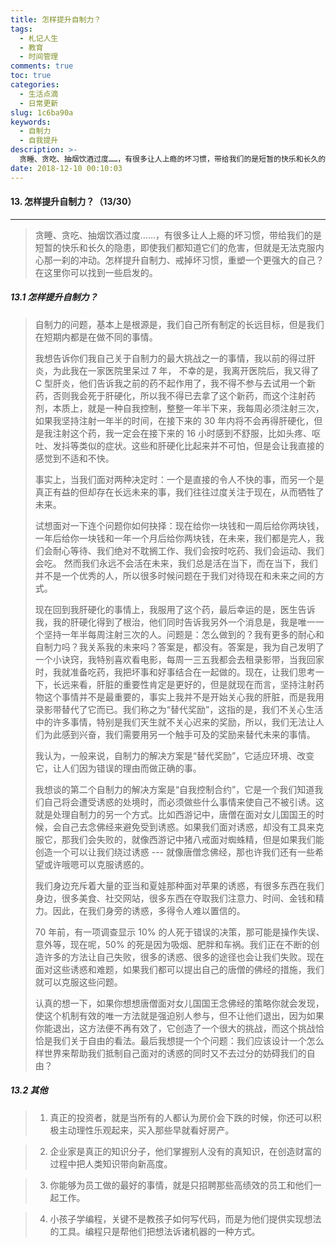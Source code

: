 ```yaml
---
title: 怎样提升自制力？
tags:
  - 札记人生
  - 教育
  - 时间管理
comments: true
toc: true
categories:
  - 生活点滴
  - 日常更新
slug: 1c6ba90a
keywords:
  - 自制力
  - 自我提升
description: >-
  贪睡、贪吃、抽烟饮酒过度……，有很多让人上瘾的坏习惯，带给我们的是短暂的快乐和长久的隐患，即使我们都知道它们的危害，但就是无法克服内心那一刹的冲动。怎样提升自制力、戒掉坏习惯，重塑一个更强大的自己？在这里你可以找到一些启发的。
date: 2018-12-10 00:10:03
---
```

<script type="text/javascript" src="/assets/js/dist/bai.js"></script>

#### 13. 怎样提升自制力？（13/30）
---
> 贪睡、贪吃、抽烟饮酒过度……，有很多让人上瘾的坏习惯，带给我们的是短暂的快乐和长久的隐患，即使我们都知道它们的危害，但就是无法克服内心那一刹的冲动。怎样提升自制力、戒掉坏习惯，重塑一个更强大的自己？在这里你可以找到一些启发的。

##### 13.1 怎样提升自制力？
> 自制力的问题，基本上是根源是，我们自己所有制定的长远目标，但是我们在短期内都是在做不同的事情。
>
> 我想告诉你们我自己关于自制力的最大挑战之一的事情，我以前的得过肝炎，为此我在一家医院里呆过 7 年， 不幸的是，我离开医院后，我又得了 C 型肝炎，他们告诉我之前的药不起作用了，我不得不参与去试用一个新药，否则我会死于肝硬化，所以我不得已去拿了这个新药，而这个注射药剂，本质上，就是一种自我控制，整整一年半下来，我每周必须注射三次，如果我坚持注射一年半的时间，在接下来的 30 年内将不会再得肝硬化，但是我注射这个药，我一定会在接下来的 16 小时感到不舒服，比如头疼、呕吐、发抖等类似的症状。这些和肝硬化比起来并不可怕，但是会让我直接的感觉到不适和不快。
>
> 事实上，当我们面对两种决定时：一个是直接的令人不快的事，而另一个是真正有益的但却存在长远未来的事，我们往往过度关注于现在，从而牺牲了未来。
>
> 试想面对一下连个问题你如何抉择：现在给你一块钱和一周后给你两块钱，一年后给你一块钱和一年一个月后给你两块钱，在未来，我们都是完人，我们会耐心等待、我们绝对不耽搁工作、我们会按时吃药、我们会运动、我们会吃。 然而我们永远不会活在未来，我们总是活在当下，而在当下，我们并不是一个优秀的人，所以很多时候问题在于我们对待现在和未来之间的方式。
>
> 现在回到我肝硬化的事情上，我服用了这个药，最后幸运的是，医生告诉我，我的肝硬化得到了根治，他们同时告诉我另外一个消息是，我是唯一一个坚持一年半每周注射三次的人。问题是：怎么做到的？我有更多的耐心和自制力吗？我关系我的未来吗？答案是，都没有。答案是，我为自己发明了一个小诀窍，我特别喜欢看电影，每周一三五我都会去租录影带，当我回家时，我就准备吃药，我把坏事和好事结合在一起做的。现在，让我们思考一下，长远来看，肝脏的重要性肯定是更好的，但是就现在而言，坚持注射药物这个事情并不是最重要的，事实上我并不是开始关心我的肝脏，而是我用录影带替代了它而已。我们称之为“替代奖励”，这指的是，我们不关心生活中的许多事情，特别是我们天生就不关心迟来的奖励，所以，我们无法让人们为此感到兴奋，我们需要用另一个触手可及的奖励来替代未来的事情。
>
> 我认为，一般来说，自制力的解决方案是“替代奖励”，它适应环境、改变它，让人们因为错误的理由而做正确的事。
>
> 我想谈的第二个自制力的解决方案是“自我控制合约”，它是一个我们知道我们自己将会遭受诱惑的处境时，而必须做些什么事情来使自己不被引诱。这就是处理自制力的另一个方式。比如西游记中，唐僧在面对女儿国国王的时候，会自己去念佛经来避免受到诱惑。如果我们面对诱惑，却没有工具来克服它，那我们会失败的，就像西游记中猪八戒面对蜘蛛精，但是如果我们能创造一个可以让我们绕过诱惑 --- 就像唐僧念佛经，那也许我们还有一些希望或许哦嗯可以克服诱惑的。
>
> 我们身边充斥着大量的亚当和夏娃那种面对苹果的诱惑，有很多东西在我们身边，很多美食、社交网站，很多东西在夺取我们注意力、时间、金钱和精力。因此，在我们身旁的诱惑，多得令人难以置信的。
>
> 70 年前，有一项调查显示 10% 的人死于错误的决策，那可能是操作失误、意外等，现在呢，50% 的死是因为吸烟、肥胖和车祸。我们正在不断的创造许多的方法让自己失败，很多的诱惑、很多的途径也会让我们失败。现在面对这些诱惑和难题，如果我们都可以提出自己的唐僧的佛经的措施，我们就可以克服这些问题。
>
> 认真的想一下，如果你想想唐僧面对女儿国国王念佛经的策略你就会发现，使这个机制有效的唯一方法就是强迫别人参与，但不让他们退出，因为如果你能退出，这方法便不再有效了，它创造了一个很大的挑战，而这个挑战恰恰是我们关于自由的看法。最后我想提一个个问题：我们应该设计一个怎么样世界来帮助我们抵制自己面对的诱惑的同时又不去过分的妨碍我们的自由？

##### 13.2 其他
> 1. 真正的投资者，就是当所有的人都认为房价会下跌的时候，你还可以积极主动理性乐观起来，买入那些早就看好房产。

> 2. 企业家是真正的知识分子，他们掌握别人没有的真知识，在创造财富的过程中把人类知识带向新高度。

> 3. 你能够为员工做的最好的事情，就是只招聘那些高绩效的员工和他们一起工作。

> 4. 小孩子学编程，关键不是教孩子如何写代码，而是为他们提供实现想法的工具。编程只是帮他们把想法诉诸机器的一种方式。
